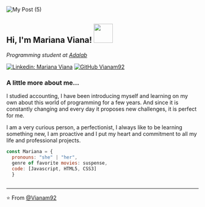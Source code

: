 ![My Post (5)](https://user-images.githubusercontent.com/56805495/139949188-c6dd6624-d303-4e1d-bd3a-c35ba2c3eddf.png)
<h2> Hi, I'm Mariana Viana! <img src="https://media.giphy.com/media/mGcNjsfWAjY5AEZNw6/giphy.gif" width="50"></h2>

<p><em>Programming student at <a href="http://www.unb.br">Adalab

</em></p>

[![Linkedin: Mariana Viana](https://img.shields.io/badge/-mariana-blue?style=flat-square&logo=Linkedin&logoColor=white&link=https://www.linkedin.com/in/mariana-viana-rodriguez/)](https://www.linkedin.com/in/mariana-viana-rodriguez-19871a195/)
[![GitHub Vianam92](https://img.shields.io/github/followers/Vianam92?label=follow&style=social)](https://github.com/Vianam92)


###  A little more about me...  
<p>I studied accounting, I have been introducing myself and learning on my own about this world of programming for a few years. And since it is constantly changing and every day it proposes new challenges, it is perfect for me.</p>
<p>I am a very curious person, a perfectionist, I always like to be learning something new, I am proactive and I put my heart and commitment to all my life and professional projects.</p>

```javascript
const Mariana = {
  pronouns: "she" | "her",
  genre of favorite movies: suspense,
  code: [Javascript, HTML5, CSS3]
  }
 
```


---

⭐️ From [@Vianam92](https://github.com/Vianam92)
